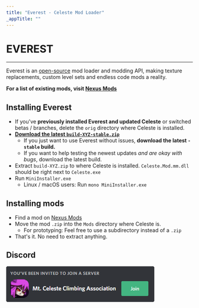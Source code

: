 ```yaml
---
title: "Everest - Celeste Mod Loader"
_appTitle: ""
---
```


<!-- .h1 is styled by the default DocFX theme. -->
<h1 class="h1 main-header">EVEREST</h1>

----

Everest is an [open-source](https://github.com/EverestAPI) mod loader and modding API, making texture replacements, custom level sets and endless code mods a reality.

**For a list of existing mods, visit [Nexus Mods](https://www.nexusmods.com/celeste/)**

## Installing Everest
- If you've **previously installed Everest and updated Celeste** or switched betas / branches, delete the `orig` directory where Celeste is installed.
- [**Download the latest `build-XYZ-stable.zip`**](https://ams3.digitaloceanspaces.com/lollyde/index.html)
    - If you just want to use Everest without issues, **download the latest `-stable` build.**
    - If you want to help testing the newest updates _and are okay with bugs_, download the latest build.
- Extract `build-XYZ.zip` to where Celeste is installed. `Celeste.Mod.mm.dll` should be right next to `Celeste.exe`
- Run `MiniInstaller.exe`
    - Linux / macOS users: Run `mono MiniInstaller.exe`

## Installing mods
- Find a mod on [Nexus Mods](https://www.nexusmods.com/celeste/)
- Move the mod `.zip` into the `Mods` directory where Celeste is.
    - For prototyping: Feel free to use a subdirectory instead of a `.zip`
- That's it. No need to extract anything.

## Discord

[![Discord invite](/images/invite.png)](https://discord.gg/6qjaePQ)
